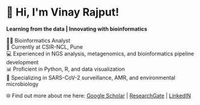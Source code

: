 # 👋 Hi, I'm Vinay Rajput!  
**Learning from the data | Innovating with bioinformatics**

👨‍🔬 Bioinformatics Analyst  
🔭 Currently at CSIR-NCL, Pune  
💻 Experienced in NGS analysis, metagenomics, and bioinformatics pipeline development  
📊 Proficient in Python, R, and data visualization  
🔬 Specializing in SARS-CoV-2 surveillance, AMR, and environmental microbiology

🌐 Find out more about me here: [Google Scholar](https://scholar.google.com/citations?user=YnIqsiAAAAAJ&hl=en) | [ResearchGate](https://www.researchgate.net/profile/Vinay-Rajput-2) | [LinkedIN](www.linkedin.com/in/vinayrajput0005)
